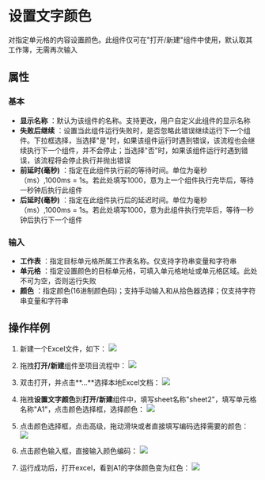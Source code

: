 # 设置文字颜色

对指定单元格的内容设置颜色。此组件仅可在&quot;打开/新建&quot;组件中使用，默认取其工作簿，无需再次输入

## 属性

### 基本

- **显示名称** ：默认为该组件的名称。支持更改，用户自定义此组件的显示名称
- **失败后继续** ：设置当此组件运行失败时，是否忽略此错误继续运行下一个组件。下拉框选择，当选择"是"时，如果该组件运行时遇到错误，该流程也会继续执行下一个组件，并不会停止；当选择"否"时，如果该组件运行时遇到错误，该流程将会停止执行并抛出错误
- **前延时(毫秒)** ：指定在此组件执行前的等待时间。单位为毫秒（ms）,1000ms = 1s。若此处填写1000，意为上一个组件执行完毕后，等待一秒钟后执行此组件
- **后延时(毫秒)** ：指定在此组件执行后的延迟时间。单位为毫秒（ms）,1000ms = 1s。若此处填写1000，意为此组件执行完毕后，等待一秒钟后执行下一个组件


### 输入

- **工作表** ：指定目标单元格所属工作表名称。仅支持字符串变量和字符串
- **单元格** ：指定设置颜色的目标单元格，可填入单元格地址或单元格区域。此处不可为空，否则运行失败
- **颜色** ：指定颜色(16进制颜色码)；支持手动输入和从拾色器选择；仅支持字符串变量和字符串

## 操作样例

1. 新建一个Excel文件，如下：
![](https://docimages.blob.core.chinacloudapi.cn/images/Activities/SetTextColor1.png)

2. 拖拽**打开/新建**组件至项目流程中：
![](https://docimages.blob.core.chinacloudapi.cn/images/Activities/OpenExcel1.png)

3. 双击打开，并点击**...**选择本地Excel文档：
![](https://docimages.blob.core.chinacloudapi.cn/images/Activities/OpenExcel2.png)

4. 拖拽**设置文字颜色**到**打开/新建**组件中，填写sheet名称"sheet2"，填写单元格名称"A1"，点击颜色选择框，选择颜色：
![](https://docimages.blob.core.chinacloudapi.cn/images/Activities/SetTextColor2.png)

5. 点击颜色选择框，点击高级，拖动滑块或者直接填写编码选择需要的颜色：
![](https://docimages.blob.core.chinacloudapi.cn/images/Activities/SetTextColor3.png)

6. 点击颜色输入框，直接输入颜色编码：
![](https://docimages.blob.core.chinacloudapi.cn/images/Activities/SetTextColor4.png)

7. 运行成功后，打开excel，看到A1的字体颜色变为红色：
![](https://docimages.blob.core.chinacloudapi.cn/images/Activities/SetTextColor5.png)